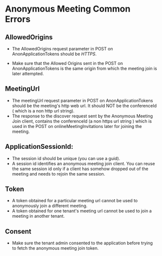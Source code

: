 # Anonymous Meeting Common Errors

## AllowedOrigins

  - The AllowedOrigins request parameter in POST on AnonApplicationTokens should be _HTTPS_.

  - Make sure that the Allowed Origins sent in the POST on AnonApplicationTokens is the same origin from which the meeting join is later attempted.

 
## MeetingUrl

  - The meetingUrl request parameter in POST on AnonApplicationTokens should be the meeting's http web url. It should NOT be the conferenceId ( which is a non http url string).
  - The response to the discover request sent by the Anonymous Meeting Join client, contains the conferenceId (a non https url string ) which is used in the POST on onlineMeetingInvitations later for joining the meeting.
  
 ## ApplicationSessionId:

  - The session id should be unique (you can use a guid).
  - A session id identifies an anonymous meeting join client. You can reuse the same session id only if a client has somehow dropped out of the meeting and needs to rejoin the same session.
  
## Token

  - A token obtained for a particular meeting url cannot be used to anonymously join a different meeting.
  - A token obtained for one tenant's meeting url cannot be used to join a meeting in another tenant.

 ## Consent

  - Make sure the tenant admin consented to the application before trying to fetch the anonymous meeting join token.
  
 